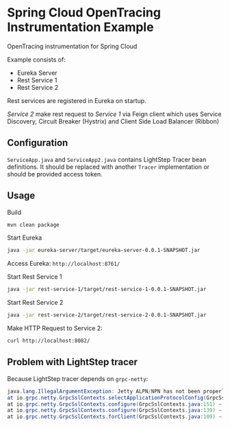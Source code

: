 # Spring Cloud OpenTracing  Instrumentation Example

OpenTracing  instrumentation for Spring Cloud

Example consists of:
- Eureka Server
- Rest Service 1
- Rest Service 2

Rest services are registered in Eureka on startup.

_Service 2_ make rest request to _Service 1_ via Feign client which uses Service Discovery, Circuit Breaker (Hystrix) 
and Client Side Load Balancer (Ribbon)


## Configuration

`ServiceApp.java` and `ServiceApp2.java` contains LightStep Tracer bean definitions.
It should be replaced with another `Tracer` implementation or should be provided access token.


## Usage

Build 
```bash
mvn clean package
```

Start Eureka
```bash
java -jar eureka-server/target/eureka-server-0.0.1-SNAPSHOT.jar
```

Access Eureka: `http://localhost:8761/`


Start Rest Service 1
```bash
java -jar rest-service-1/target/rest-service-1-0.0.1-SNAPSHOT.jar
```

Start Rest Service 2
```bash
java -jar rest-service-2/target/rest-service-2-0.0.1-SNAPSHOT.jar
```

Make HTTP Request to Service 2:
```bash
curl http://localhost:8082/
```

## Problem with LightStep tracer

Because LightStep tracer depends on `grpc-netty`: 

```java
java.lang.IllegalArgumentException: Jetty ALPN/NPN has not been properly configured.
at io.grpc.netty.GrpcSslContexts.selectApplicationProtocolConfig(GrpcSslContexts.java:174) ~[grpc-netty-1.4.0.jar!/:1.4.0]
at io.grpc.netty.GrpcSslContexts.configure(GrpcSslContexts.java:151) ~[grpc-netty-1.4.0.jar!/:1.4.0]
at io.grpc.netty.GrpcSslContexts.configure(GrpcSslContexts.java:139) ~[grpc-netty-1.4.0.jar!/:1.4.0]
at io.grpc.netty.GrpcSslContexts.forClient(GrpcSslContexts.java:109) ~[grpc-netty-1.4.0.jar!/:1.4.0]
```
